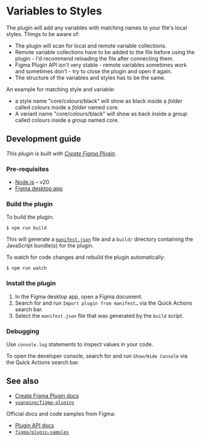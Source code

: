 # Variables to Styles
The plugin will add any variables with matching names to your file's local styles. Things to be aware of:
- The plugin will scan for local and remote variable collections.
- Remote variable collections have to be added to the file before using the plugin - I'd recommend reloading the file after connecting them.
- Figma Plugin API isn't very stable - remote variables sometimes work and sometimes don't - try to close the plugin and open it again.
- The structure of the variables and styles has to be the same.

An example for matching style and variable:
- a style name "core/colours/black" will show as black inside a *folder* called colours inside a *folder* named core.
- A variant name "core/colours/black" will show as back inside a *group* called colours inside a *group* named core.

## Development guide

*This plugin is built with [Create Figma Plugin](https://yuanqing.github.io/create-figma-plugin/).*

### Pre-requisites

- [Node.js](https://nodejs.org) – v20
- [Figma desktop app](https://figma.com/downloads/)

### Build the plugin

To build the plugin:

```
$ npm run build
```

This will generate a [`manifest.json`](https://figma.com/plugin-docs/manifest/) file and a `build/` directory containing the JavaScript bundle(s) for the plugin.

To watch for code changes and rebuild the plugin automatically:

```
$ npm run watch
```

### Install the plugin

1. In the Figma desktop app, open a Figma document.
2. Search for and run `Import plugin from manifest…` via the Quick Actions search bar.
3. Select the `manifest.json` file that was generated by the `build` script.

### Debugging

Use `console.log` statements to inspect values in your code.

To open the developer console, search for and run `Show/Hide Console` via the Quick Actions search bar.

## See also

- [Create Figma Plugin docs](https://yuanqing.github.io/create-figma-plugin/)
- [`yuanqing/figma-plugins`](https://github.com/yuanqing/figma-plugins#readme)

Official docs and code samples from Figma:

- [Plugin API docs](https://figma.com/plugin-docs/)
- [`figma/plugin-samples`](https://github.com/figma/plugin-samples#readme)
